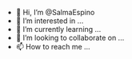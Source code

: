 - 👋 Hi, I’m @SalmaEspino
- 👀 I’m interested in ...
- 🌱 I’m currently learning ...
- 💞️ I’m looking to collaborate on ...
- 📫 How to reach me ...

<!---
SalmaEspino/SalmaEspino is a ✨ special ✨ repository because its `README.md` (this file) appears on your GitHub profile.
You can click the Preview link to take a look at your changes.
--->
